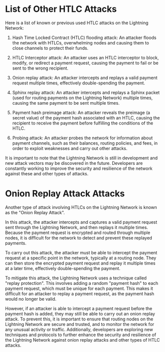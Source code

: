 # List of Other HTLC Attacks

Here is a list of known or previous used HTLC attacks on the Lightning Network:

1. Hash Time Locked Contract (HTLC) flooding attack: An attacker floods the network with HTLCs, overwhelming nodes and causing them to close channels to protect their funds.

1. HTLC Interceptor attack: An attacker uses an HTLC interceptor to block, modify, or redirect a payment request, causing the payment to fail or be sent to the wrong recipient.

1. Onion replay attack: An attacker intercepts and replays a valid payment request multiple times, effectively double-spending the payment.

1. Sphinx replay attack: An attacker intercepts and replays a Sphinx packet (used for routing payments on the Lightning Network) multiple times, causing the same payment to be sent multiple times.

1. Payment hash preimage attack: An attacker reveals the preimage (a secret value) of the payment hash associated with an HTLC, causing the recipient to receive the payment before fulfilling the conditions of the HTLC.

1. Probing attack: An attacker probes the network for information about payment channels, such as their balances, routing policies, and fees, in order to exploit weaknesses and carry out other attacks.

It is important to note that the Lightning Network is still in development and new attack vectors may be discovered in the future. Developers are constantly working to improve the security and resilience of the network against these and other types of attacks.
# Onion Replay Attack Attacks

Another type of attack involving HTLCs on the Lightning Network is known as the "Onion Replay Attack".

In this attack, the attacker intercepts and captures a valid payment request sent through the Lightning Network, and then replays it multiple times. Because the payment request is encrypted and routed through multiple nodes, it is difficult for the network to detect and prevent these replayed payments.

To carry out this attack, the attacker must be able to intercept the payment request at a specific point in the network, typically at a routing node. They can then store the encrypted payment request and replay it multiple times at a later time, effectively double-spending the payment.

To mitigate this attack, the Lightning Network uses a technique called "replay protection". This involves adding a random "payment hash" to each payment request, which must be unique for each payment. This makes it difficult for an attacker to replay a payment request, as the payment hash would no longer be valid.

However, if an attacker is able to intercept a payment request before the payment hash is added, they may still be able to carry out an onion replay attack. To prevent this, it is important to ensure that routing nodes on the Lightning Network are secure and trusted, and to monitor the network for any unusual activity or traffic. Additionally, developers are exploring new techniques and protocols to further enhance the security and resilience of the Lightning Network against onion replay attacks and other types of HTLC attacks.